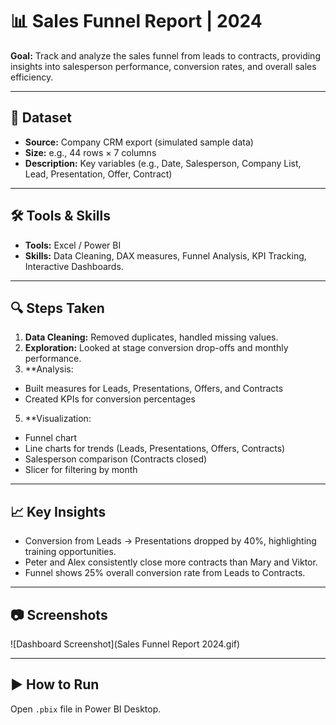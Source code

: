 # 📊 Sales Funnel Report | 2024

**Goal:** Track and analyze the sales funnel from leads to contracts, providing insights into salesperson performance, conversion rates, and overall sales efficiency.

---

## 📂 Dataset
- **Source:** Company CRM export (simulated sample data)
- **Size:** e.g., 44 rows × 7 columns
- **Description:** Key variables (e.g., Date, Salesperson, Company List, Lead, Presentation, Offer, Contract)

---

## 🛠 Tools & Skills
- **Tools:** Excel / Power BI
- **Skills:** Data Cleaning, DAX measures, Funnel Analysis, KPI Tracking, Interactive Dashboards.

---

## 🔍 Steps Taken
1. **Data Cleaning:** Removed duplicates, handled missing values.
2. **Exploration:** Looked at stage conversion drop-offs and monthly performance.
3. **Analysis:
- Built measures for Leads, Presentations, Offers, and Contracts
- Created KPIs for conversion percentages
5. **Visualization:
- Funnel chart
- Line charts for trends (Leads, Presentations, Offers, Contracts)
- Salesperson comparison (Contracts closed)
- Slicer for filtering by month 

---

## 📈 Key Insights
- Conversion from Leads → Presentations dropped by 40%, highlighting training opportunities.
- Peter and Alex consistently close more contracts than Mary and Viktor.
- Funnel shows 25% overall conversion rate from Leads to Contracts.

---

## 📷 Screenshots
![Dashboard Screenshot](Sales Funnel Report  2024.gif)

---

## ▶ How to Run
Open `.pbix` file in Power BI Desktop.
